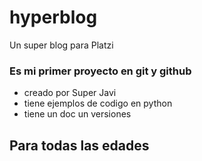# hyperblog
Un super blog para Platzi

### Es mi primer proyecto en git y github

+ creado por Super Javi
+ tiene ejemplos de codigo en python
+ tiene un doc un versiones

## Para todas las edades